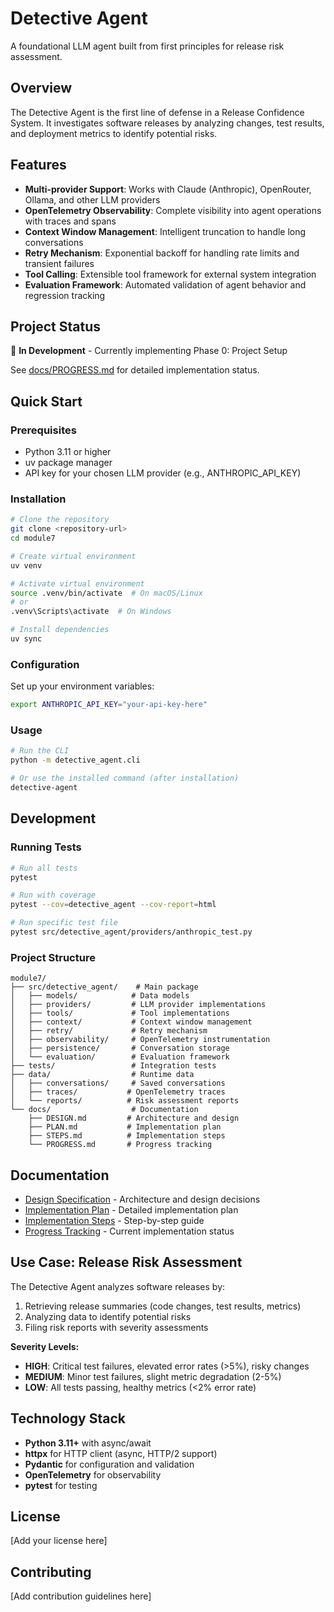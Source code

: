 # Detective Agent

A foundational LLM agent built from first principles for release risk assessment.

## Overview

The Detective Agent is the first line of defense in a Release Confidence System. It investigates software releases by analyzing changes, test results, and deployment metrics to identify potential risks.

## Features

- **Multi-provider Support**: Works with Claude (Anthropic), OpenRouter, Ollama, and other LLM providers
- **OpenTelemetry Observability**: Complete visibility into agent operations with traces and spans
- **Context Window Management**: Intelligent truncation to handle long conversations
- **Retry Mechanism**: Exponential backoff for handling rate limits and transient failures
- **Tool Calling**: Extensible tool framework for external system integration
- **Evaluation Framework**: Automated validation of agent behavior and regression tracking

## Project Status

🚧 **In Development** - Currently implementing Phase 0: Project Setup

See [docs/PROGRESS.md](docs/PROGRESS.md) for detailed implementation status.

## Quick Start

### Prerequisites

- Python 3.11 or higher
- uv package manager
- API key for your chosen LLM provider (e.g., ANTHROPIC_API_KEY)

### Installation

```bash
# Clone the repository
git clone <repository-url>
cd module7

# Create virtual environment
uv venv

# Activate virtual environment
source .venv/bin/activate  # On macOS/Linux
# or
.venv\Scripts\activate  # On Windows

# Install dependencies
uv sync
```

### Configuration

Set up your environment variables:

```bash
export ANTHROPIC_API_KEY="your-api-key-here"
```

### Usage

```bash
# Run the CLI
python -m detective_agent.cli

# Or use the installed command (after installation)
detective-agent
```

## Development

### Running Tests

```bash
# Run all tests
pytest

# Run with coverage
pytest --cov=detective_agent --cov-report=html

# Run specific test file
pytest src/detective_agent/providers/anthropic_test.py
```

### Project Structure

```
module7/
├── src/detective_agent/    # Main package
│   ├── models/            # Data models
│   ├── providers/         # LLM provider implementations
│   ├── tools/             # Tool implementations
│   ├── context/           # Context window management
│   ├── retry/             # Retry mechanism
│   ├── observability/     # OpenTelemetry instrumentation
│   ├── persistence/       # Conversation storage
│   └── evaluation/        # Evaluation framework
├── tests/                 # Integration tests
├── data/                  # Runtime data
│   ├── conversations/     # Saved conversations
│   ├── traces/           # OpenTelemetry traces
│   └── reports/          # Risk assessment reports
└── docs/                  # Documentation
    ├── DESIGN.md         # Architecture and design
    ├── PLAN.md           # Implementation plan
    ├── STEPS.md          # Implementation steps
    └── PROGRESS.md       # Progress tracking
```

## Documentation

- [Design Specification](docs/DESIGN.md) - Architecture and design decisions
- [Implementation Plan](docs/PLAN.md) - Detailed implementation plan
- [Implementation Steps](docs/STEPS.md) - Step-by-step guide
- [Progress Tracking](docs/PROGRESS.md) - Current implementation status

## Use Case: Release Risk Assessment

The Detective Agent analyzes software releases by:

1. Retrieving release summaries (code changes, test results, metrics)
2. Analyzing data to identify potential risks
3. Filing risk reports with severity assessments

**Severity Levels:**
- **HIGH**: Critical test failures, elevated error rates (>5%), risky changes
- **MEDIUM**: Minor test failures, slight metric degradation (2-5%)
- **LOW**: All tests passing, healthy metrics (<2% error rate)

## Technology Stack

- **Python 3.11+** with async/await
- **httpx** for HTTP client (async, HTTP/2 support)
- **Pydantic** for configuration and validation
- **OpenTelemetry** for observability
- **pytest** for testing

## License

[Add your license here]

## Contributing

[Add contribution guidelines here]
